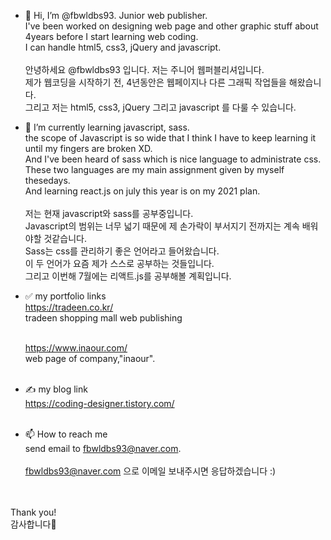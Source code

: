 - 👋 Hi, I’m @fbwldbs93. Junior web publisher. <br/>
I've been worked on designing web page and other graphic stuff about 4years before I start learning web coding.<br/>
I can handle html5, css3, jQuery and javascript. <br/><br/>
안녕하세요 @fbwldbs93 입니다. 저는 주니어 웹퍼블리셔입니다.<br/>
제가 웹코딩을 시작하기 전, 4년동안은 웹페이지나 다른 그래픽 작업들을 해왔습니다. <br/>
그리고 저는 html5, css3, jQuery 그리고 javascript 를 다룰 수 있습니다.

<!-- - 👀 I’m interested in -->

- 🌱 I’m currently learning javascript, sass.<br/>
  the scope of Javascript is so wide that I think I have to keep learning it until my fingers are broken XD.<br/>
  And I've been heard of sass which is nice language to administrate css.<br/>
  These two languages are my main assignment given by myself thesedays.<br/>
  And learning react.js on july this year is on my 2021 plan. <br/><br/>
  저는 현재 javascript와 sass를 공부중입니다.<br/>
  Javascript의 범위는 너무 넓기 때문에 제 손가락이 부서지기 전까지는 계속 배워야할 것같습니다.<br/>
  Sass는 css를 관리하기 좋은 언어라고 들어왔습니다. <br/>
  이 두 언어가 요즘 제가 스스로 공부하는 것들입니다.<br/>
  그리고 이번해 7월에는 리액트.js를 공부해볼 계획입니다.


- ✅ my portfolio links <br/> 
  https://tradeen.co.kr/<br/>
  tradeen shopping mall web publishing<br/><br/>


  https://www.inaour.com/ <br/>
  web page of company,"inaour". <br/><br/>
  
- ✍ my blog link <br/> 
  https://coding-designer.tistory.com/ <br/><br/>



<!-- - 💞️ I’m looking to collaborate on ...-->

- 📫 How to reach me <br/>
send email to fbwldbs93@naver.com.<br/><br/>
fbwldbs93@naver.com 으로 이메일 보내주시면 응답하겠습니다 :)<br/></br></br>

Thank you!<br/>
감사합니다🙌


<!---
fbwldbs93/fbwldbs93 is a ✨ special ✨ repository because its `README.md` (this file) appears on your GitHub profile.
You can click the Preview link to take a look at your changes.
--->
